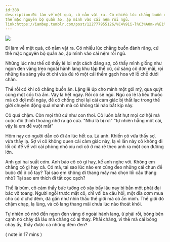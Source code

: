 ```yaml
---
id:388
description:Đi làm về mệt quá, cô nằm vật ra. Có nhiều lúc chẳng buồn đánh răng, cứ
thế mặc nguyên bộ quần áo, ập mình vào cái nệm rồi ngủ.
link:https://iambep.tumblr.com/post/122777955126/%C4%91i-l%C3%A0m-v%E1%BB%81-m%E1%BB%87t-qu%C3%A1-c%C3%B4-n%E1%BA%B1m-v%E1%BA%ADt-ra-c%C3%B3-nhi%E1%BB%81u-l%C3%BAc
---
```


![](https://64.media.tumblr.com/67580916afe66fc50e7b639e04dfffcd/tumblr_nqpwg0BCrY1u3a9rjo1_500.png)

Đi làm về mệt quá, cô nằm vật ra. Có nhiều lúc chẳng buồn đánh răng, cứ
thế mặc nguyên bộ quần áo, ập mình vào cái nệm rồi ngủ.

Những lúc như thế cô thấy lẻ loi một cách đáng sợ, cô thấy mình giống như
ngọn đèn vàng treo ngoài hành lang khu tập thể cũ, cứ sáng cô đơn mãi, rọi
những tia sáng yếu ớt chỉ vừa đủ rõ một cái thềm gạch hoa vỡ lỗ chỗ dưới
chân.

Thế rồi có khi cô chẳng buồn ăn. Lặng lẽ úp cho mình một gói mỳ, qua quýt
cùng một cốc trà ấm. Vậy là hết ngày. Rồi cô sẽ ngủ. Ngủ có lẽ là liều thuốc
mà cô đợi mỗi ngày, để cô chống chọi lại cái cảm giác bị thất lạc trong
thế giới chuyển động quá nhanh mà cô không tài nào bắt kịp này.

Cô quá chậm. Còn mọi thứ cứ như con thoi. Cô luôn bắt hụt mọi cơ hội mà
cuộc đời thỉnh thoảng nhớ ra gõ cửa. "Như là bị rơi" "tự nhiên hẫng một
cái, vậy là em để vuột mất"

Hôm nay có người dẫn cô đi ăn lúc hết ca. Là anh. Khiến cô vừa thấy sợ,
vừa thấy lạ. Sợ vì cô không quen cái cảm giác này, lạ vì lần này cô không
đi lối cũ để về với cái phòng nhỏ xíu nơi cô ở mà rẽ theo anh ra một con
đường lớn.

Anh gọi hai suất cơm. Anh bảo cô có gì hay, kể anh nghe với. Không em chẳng
có gì hay cả. Có mà, tại sao lúc nào em cũng đeo những cái chun để buộc
đồ ở cổ tay? Tại sao em không đi thang máy mà chọn lối cầu thang nhỏ? Tại
sao em thích đi tất cọc cạch?

Thế là bùm, cô cảm thấy bức tường cô xây bấy lâu nay bị bắn một phát đại
bác vỡ toang. Người ngồi trước mặt cô, chỉ với ba câu hỏi, một đĩa cơm mua
cho cô ở chợ đêm, đã gần như nhìn thấu thế giới mà cô ẩn mình. Thế giới
đó chậm chạp, lạ lùng, và cô lang thang mãi chưa lúc nào thoát khỏi.

Tự nhiên cô nhớ đến ngọn đèn vàng ở ngoài hành lang, ừ phải rồi, bóng bên
cạnh nó cháy đã lâu mà chẳng có ai thay. Phải chăng, vì thế mà cái bóng
cháy ấy, thấy được cả những đêm đen?

( note in 17 mins )